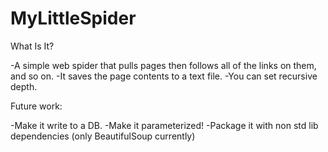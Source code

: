 MyLittleSpider
==============

What Is It?

-A simple web spider that pulls pages then follows all of the links on them, and so on.
-It saves the page contents to a text file.
-You can set recursive depth.


Future work:

-Make it write to a DB.
-Make it parameterized!
-Package it with non std lib dependencies (only BeautifulSoup currently)